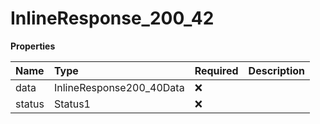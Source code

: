 # InlineResponse_200_42

**Properties**

| Name   | Type                     | Required | Description |
| :----- | :----------------------- | :------- | :---------- |
| data   | InlineResponse200_40Data | ❌       |             |
| status | Status1                  | ❌       |             |
